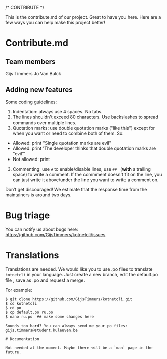   /* CONTRIBUTE */

This is the contribute.md of our project. Great to have you here. Here are a
few ways you can help make this project better!

# Contribute.md

## Team members
Gijs Timmers
Jo Van Bulck

## Adding new features

Some coding guidelines:

1. Indentation: always use 4 spaces. No tabs.
2. The lines shouldn't exceed 80 characters. Use backslashes to spread commands
over multiple lines.
2. Quotation marks: use double quotation marks ("like this") except for when you
want or need to combine both of them. So:
  - Allowed: print "Single quotation marks are evil"
  - Allowed: print 'The developer thinks that double quotation marks are "evil"'
  - Not allowed: print
3. Commenting: use `#` to enable/disable lines, use `## `
(__with__ a trailing space) to write a comment. If the commment doesn't fit on
the line, you can just write it above/under the line you want to write a comment
on.

Don’t get discouraged! We estimate that the response time from the
maintainers is around two days.

# Bug triage

You can notify us about bugs here:
https://github.com/GijsTimmers/kotnetcli/issues

# Translations

Translations are needed. We would like you to use .po files to translate
`kotnetcli` in your language. Just create a new branch, edit the default.po file
, save as <yourlanguageabbreviation>.po and request a merge.

For example:

```
$ git clone https://github.com/GijsTimmers/kotnetcli.git
$ cd kotnetcli
$ cd po
$ cp default.po ru.po
$ nano ru.po  ## make some changes here

Sounds too hard? You can always send me your po files:
gijs.timmers@student.kuleuven.be

# Documentation

Not needed at the moment. Maybe there will be a `man` page in the future.
